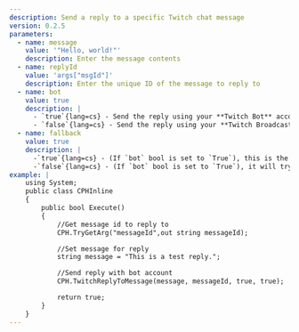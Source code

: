 ```yaml
---
description: Send a reply to a specific Twitch chat message
version: 0.2.5
parameters:
  - name: message
    value: '"Hello, world!"'
    description: Enter the message contents
  - name: replyId
    value: 'args["msgId"]'
    description: Enter the unique ID of the message to reply to
  - name: bot
    value: true
    description: |
      - `true`{lang=cs} - Send the reply using your **Twitch Bot** account
      - `false`{lang=cs} - Send the reply using your **Twitch Broadcaster** account
  - name: fallback
    value: true
    description: |
      -`true`{lang=cs} - (If `bot` bool is set to `True`), this is the same behaviour as if you had Bot as your preferred account.
      -`false`{lang=cs} - (If `bot` bool is set to `True`), it will try to send using **only** the Bot account, and do **nothing** if it can't (i.e, not logged in).
example: |
    using System;
    public class CPHInline
    {
        public bool Execute()
        {
            //Get message id to reply to
            CPH.TryGetArg("messageId",out string messageId);

            //Set message for reply
            string message = "This is a test reply.";

            //Send reply with bot account
            CPH.TwitchReplyToMessage(message, messageId, true, true);

            return true;
        }
    }
---
```

